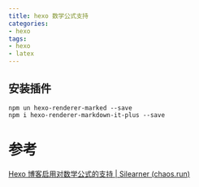 ```yaml
---
title: hexo 数学公式支持
categories: 
- hexo
tags:
- hexo
- latex
---
```


## 安装插件

```
npm un hexo-renderer-marked --save
npm i hexo-renderer-markdown-it-plus --save
```

# 参考

[Hexo 博客启用对数学公式的支持 | Silearner (chaos.run)](https://blog.chaos.run/dreams/hexo-enable-math-support/)


